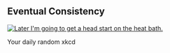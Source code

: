 ## Eventual Consistency
[![Later I'm going to get a head start on the heat bath.](https://imgs.xkcd.com/comics/eventual_consistency.png)](https://xkcd.com/2315/ "Later I'm going to get a head start on the heat bath.")

Your daily random xkcd
